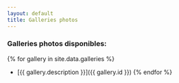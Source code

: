 ```yaml
---
layout: default
title: Galleries photos
---
```


### Galleries photos disponibles:

{% for gallery in site.data.galleries %}
- [{{ gallery.description }}]({{ gallery.id }})
{% endfor %}
